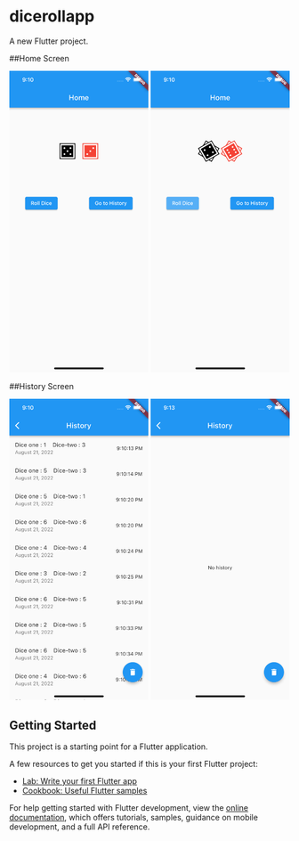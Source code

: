 # dicerollapp

A new Flutter project.

##Home Screen

<img src="https://github.com/Mossalli1/dice-roll-flutter/blob/main/screenShots/Simulator%20Screen%20Shot%20-%20iPhone%2013%20-%202022-08-21%20at%2021.10.17.png" alt="1" width="250" />

<img src="https://github.com/Mossalli1/dice-roll-flutter/blob/main/screenShots/Simulator%20Screen%20Shot%20-%20iPhone%2013%20-%202022-08-21%20at%2021.10.36.png" alt="1" width="250" />

##History Screen

<img src="https://github.com/Mossalli1/dice-roll-flutter/blob/main/screenShots/Simulator%20Screen%20Shot%20-%20iPhone%2013%20-%202022-08-21%20at%2021.10.49.png" alt="1" width="250" />

<img src="https://github.com/Mossalli1/dice-roll-flutter/blob/main/screenShots/Simulator%20Screen%20Shot%20-%20iPhone%2013%20-%202022-08-21%20at%2021.13.24.png" alt="1" width="250" />

## Getting Started

This project is a starting point for a Flutter application.

A few resources to get you started if this is your first Flutter project:

- [Lab: Write your first Flutter app](https://docs.flutter.dev/get-started/codelab)
- [Cookbook: Useful Flutter samples](https://docs.flutter.dev/cookbook)

For help getting started with Flutter development, view the
[online documentation](https://docs.flutter.dev/), which offers tutorials,
samples, guidance on mobile development, and a full API reference.
